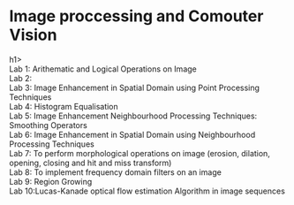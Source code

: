 <h1>Image proccessing and Comouter Vision</h1>h1><br> 
Lab 1: Arithematic and Logical Operations on Image <br> 
Lab 2:<br> 
Lab 3: Image Enhancement in Spatial Domain using Point Processing Techniques<br> 
Lab 4: Histogram Equalisation<br> 
Lab 5: Image Enhancement Neighbourhood Processing Techniques: Smoothing Operators<br> 
Lab 6: Image Enhancement in Spatial Domain using Neighbourhood Processing
Techniques<br> 
Lab 7: To perform morphological operations on image (erosion, dilation, opening, 
closing and hit and miss transform) <br> 
Lab 8: To implement frequency domain filters on an image<br> 
Lab 9: Region Growing<br> 
Lab 10:Lucas-Kanade optical flow estimation Algorithm in image sequences<br> 
